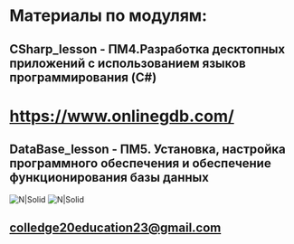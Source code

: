 # Материалы по модулям:
## CSharp_lesson - ПМ4.Разработка десктопных приложений с использованием языков программирования (C#)
# https://www.onlinegdb.com/

## DataBase_lesson - ПМ5. Установка, настройка программного обеспечения и обеспечение функционирования базы данных

![N|Solid](https://habrastorage.org/getpro/habr/upload_files/48f/edb/eec/48fedbeec911b0beaf9ba19d8b907892.jpeg)
![N|Solid](https://avatars.dzeninfra.ru/get-zen_doc/1589334/pub_638464039aae404d6d133439_638464e15e60066bf3aa534c/scale_1200)

## colledge20education23@gmail.com

